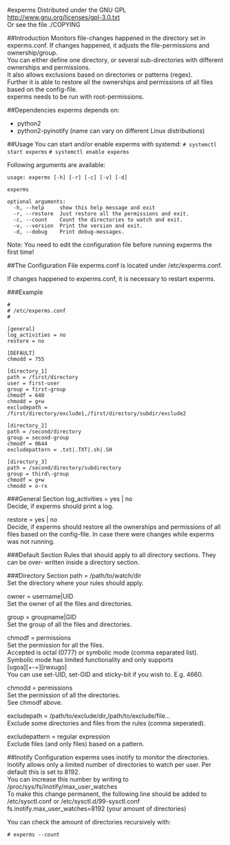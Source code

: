 #experms
Distributed under the GNU GPL  
http://www.gnu.org/licenses/gpl-3.0.txt  
Or see the file ./COPYING

##Introduction
Monitors file-changes happened in the directory set in experms.conf. If changes happened, it adjusts the file-permissions and ownership/group.  
You can either define one directory, or several sub-directories with different 
ownerships and permissions.  
It also allows exclusions based on directories or patterns (regex).  
Further it is able to restore all the ownerships and permissions of all files 
based on the config-file.  
experms needs to be run with root-permissions.


##Dependencies
experms depends on:
 - python2
 - python2-pyinotify (name can vary on different Linux distributions)


##Usage
You can start and/or enable experms with systemd:
`# systemctl start experms`
`# systemctl enable experms`

Following arguments are available:

```
usage: experms [-h] [-r] [-c] [-v] [-d]

experms

optional arguments:
  -h, --help     show this help message and exit
  -r, --restore  Just restore all the permissions and exit.
  -c, --count    Count the directories to watch and exit.
  -v, --version  Print the version and exit.
  -d, --debug    Print debug-messages.
```


Note: You need to edit the configuration file before running experms the first time!


##The Configuration File
experms.conf is located under /etc/experms.conf.

If changes happened to experms.conf, it is necessary to restart
experms.

###Example
```
#
# /etc/experms.conf
#

[general]
log_activities = no
restore = no

[DEFAULT]
chmodd = 755

[directory_1]
path = /first/directory
user = first-user
group = first-group
chmodf = 640
chmodd = g+w
excludepath = /first/directory/exclude1,/first/directory/subdir/exclude2

[directory_2]
path = /second/directory
group = second-group
chmodf = 0644
excludepattern = .txt|.TXT|.sh|.SH

[directory_3]
path = /second/directory/subdirectory
group = third\-group
chmodf = g+w
chmodd = o-rx
```

###General Section
log_activities = yes | no  
   Decide, if experms should print a log.

restore = yes | no  
   Decide, if experms should restore all the ownerships and permissions
   of all files based on the config-file. In case there were changes
   while experms was not running.

###Default Section
Rules that should apply to all directory sections. They can be over‐
written inside a directory section.

###Directory Section
path = /path/to/watch/dir  
   Set the directory where your rules should apply.

owner = username|UID  
   Set the owner of all the files and directories.

group = groupname|GID  
   Set the group of all the files and directories.

chmodf = permissions  
   Set the permission for all the files.  
   Accepted is octal (0777) or symbolic mode (comma separated list).  
   Symbolic mode has limited functionality and only supports  
   [ugoa][+-=][rwxugo]  
   You can use set-UID, set-GID and sticky-bit if you wish to. E.g. 4660.

chmodd = permissions  
   Set the permission of all the directories.  
   See chmodf above.

excludepath = /path/to/exclude/dir,/path/to/exclude/file...  
   Exclude some directories and files from the rules (comma  seperated).

excludepattern = regular expression  
   Exclude files (and only files) based on a pattern.


##Inotify Configuration
experms uses inotify to monitor the directories.  
Inotify allows only a limited number of directories to watch per user.
Per default this is set to 8192.  
You can increase this number by writing to /proc/sys/fs/inotify/max_user_watches  
To make this change permanent, the following line should be added to
/etc/sysctl.conf or /etc/sysctl.d/99-sysctl.conf  
fs.inotify.max_user_watches=8192 (your amount of directories)

You can check the amount of directories recursively with:

`# experms --count`
